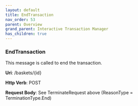 ```yaml
---
layout: default
title: EndTransaction
nav_order: 53
parent: Overview
grand_parent: Interactive Transaction Manager
has_children: true
---
```

### EndTransaction

This message is called to end the transaction.

**Uri**: /baskets/{id}

**Http Verb**: POST

**Request Body**: See TerminateRequest above (ReasonType =
TerminationType.End)
